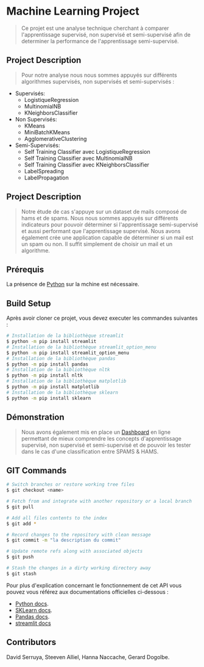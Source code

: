 # Machine Learning Project

> Ce projet est une analyse technique cherchant à comparer l'apprentissage supervisé, non supervisé et semi-supervisé afin de determiner la performance de l'apprentissage semi-supervisé.

## Project Description

> Pour notre analyse nous nous sommes appuyés sur différents algorithmes supervisés, non supervisés et semi-supervisés :

- Supervisés:
  - LogistiqueRegression
  - MultinomialNB
  - KNeighborsClassifier
- Non Supervisés:
  - KMeans
  - MiniBatchKMeans
  - AgglomerativeClustering
- Semi-Supervisés:
  - Self Training Classifier avec LogistiqueRegression
  - Self Training Classifier avec MultinomialNB
  - Self Training Classifier avec KNeighborsClassifier
  - LabelSpreading
  - LabelPropagation

## Project Description

> Notre étude de cas s'appuye sur un dataset de mails composé de hams et de spams. Nous nous sommes appuyés sur différents indicateurs pour pouvoir déterminer si l'apprentissage semi-supervisé et aussi performant que l'apprentissage supervisé.
> Nous avons également crée une application capable de déterminer si un mail est un spam ou non. Il suffit simplement de choisir un mail et un algorithme.

## Prérequis

La présence de [Python](https://www.python.org/) sur la mchine est nécessaire.

## Build Setup

Après avoir cloner ce projet, vous devez executer les commandes suivantes :

```bash
# Installation de la bibliothèque streamlit
$ python -m pip install streamlit
# Installation de la bibliothèque streamlit_option_menu
$ python -m pip install streamlit_option_menu
# Installation de la bibliothèque pandas
$ python -m pip install pandas
# Installation de la bibliothèque nltk
$ python -m pip install nltk
# Installation de la bibliothèque matplotlib
$ python -m pip install matplotlib
# Installation de la bibliothèque sklearn
$ python -m pip install sklearn
```

## Démonstration

> Nous avons également mis en place un [Dashboard](https://developer.mozilla.org/fr/docs/Web/JavaScript) en ligne permettant de mieux comprendre les concepts d'apprentissage supervisé, non supervisé et semi-supervisé et de pouvoir les tester dans le cas d'une classification entre SPAMS & HAMS.

## GIT Commands

```bash
# Switch branches or restore working tree files
$ git checkout <name>

# Fetch from and integrate with another repository or a local branch
$ git pull

# Add all files contents to the index
$ git add *

# Record changes to the repository with clean message
$ git commit -m "la description du commit" 

# Update remote refs along with associated objects
$ git push

# Stash the changes in a dirty working directory away
$ git stash
```

Pour plus d'explication concernant le fonctionnement de cet API vous pouvez vous référez
aux documentations officielles ci-dessous :

- [Python docs](https://docs.python.org/3/).
- [SKLearn docs](https://scikit-learn.org/stable/).
- [Pandas docs](https://pandas.pydata.org/).
- [streamlit docs](https://streamlit.io/)

## Contributors

David Serruya, Steeven Alliel, Hanna Naccache, Gerard Dogolbe.
